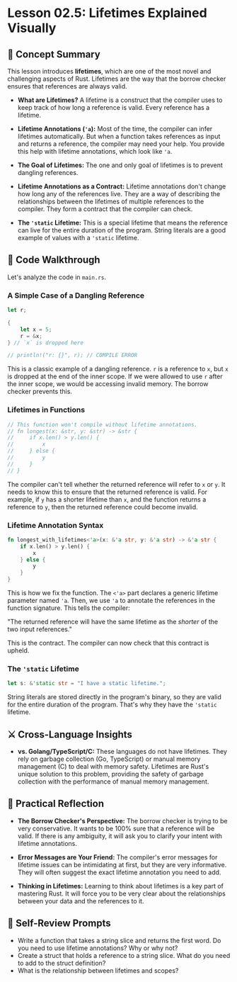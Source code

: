 # Lesson 02.5: Lifetimes Explained Visually

## 🧠 Concept Summary

This lesson introduces **lifetimes**, which are one of the most novel and challenging aspects of Rust. Lifetimes are the way that the borrow checker ensures that references are always valid.

- **What are Lifetimes?** A lifetime is a construct that the compiler uses to keep track of how long a reference is valid. Every reference has a lifetime.

- **Lifetime Annotations (`'a`):** Most of the time, the compiler can infer lifetimes automatically. But when a function takes references as input and returns a reference, the compiler may need your help. You provide this help with lifetime annotations, which look like `'a`.

- **The Goal of Lifetimes:** The one and only goal of lifetimes is to prevent dangling references.

- **Lifetime Annotations as a Contract:** Lifetime annotations don't change how long any of the references live. They are a way of describing the relationships between the lifetimes of multiple references to the compiler. They form a contract that the compiler can check.

- **The `'static` Lifetime:** This is a special lifetime that means the reference can live for the entire duration of the program. String literals are a good example of values with a `'static` lifetime.

## 🧩 Code Walkthrough

Let's analyze the code in `main.rs`.

### A Simple Case of a Dangling Reference

```rust
let r;

{
    let x = 5;
    r = &x;
} // `x` is dropped here

// println!("r: {}", r); // COMPILE ERROR
```

This is a classic example of a dangling reference. `r` is a reference to `x`, but `x` is dropped at the end of the inner scope. If we were allowed to use `r` after the inner scope, we would be accessing invalid memory. The borrow checker prevents this.

### Lifetimes in Functions

```rust
// This function won't compile without lifetime annotations.
// fn longest(x: &str, y: &str) -> &str {
//     if x.len() > y.len() {
//         x
//     } else {
//         y
//     }
// }
```

The compiler can't tell whether the returned reference will refer to `x` or `y`. It needs to know this to ensure that the returned reference is valid. For example, if `y` has a shorter lifetime than `x`, and the function returns a reference to `y`, then the returned reference could become invalid.

### Lifetime Annotation Syntax

```rust
fn longest_with_lifetimes<'a>(x: &'a str, y: &'a str) -> &'a str {
    if x.len() > y.len() {
        x
    } else {
        y
    }
}
```

This is how we fix the function. The `<'a>` part declares a generic lifetime parameter named `'a`. Then, we use `'a` to annotate the references in the function signature. This tells the compiler:

"The returned reference will have the same lifetime as the *shorter* of the two input references."

This is the contract. The compiler can now check that this contract is upheld.

### The `'static` Lifetime

```rust
let s: &'static str = "I have a static lifetime.";
```

String literals are stored directly in the program's binary, so they are valid for the entire duration of the program. That's why they have the `'static` lifetime.

## ⚔️ Cross-Language Insights

- **vs. Golang/TypeScript/C:** These languages do not have lifetimes. They rely on garbage collection (Go, TypeScript) or manual memory management (C) to deal with memory safety. Lifetimes are Rust's unique solution to this problem, providing the safety of garbage collection with the performance of manual memory management.

## 🚀 Practical Reflection

- **The Borrow Checker's Perspective:** The borrow checker is trying to be very conservative. It wants to be 100% sure that a reference will be valid. If there is any ambiguity, it will ask you to clarify your intent with lifetime annotations.

- **Error Messages are Your Friend:** The compiler's error messages for lifetime issues can be intimidating at first, but they are very informative. They will often suggest the exact lifetime annotation you need to add.

- **Thinking in Lifetimes:** Learning to think about lifetimes is a key part of mastering Rust. It will force you to be very clear about the relationships between your data and the references to it.

## 🧩 Self-Review Prompts

- Write a function that takes a string slice and returns the first word. Do you need to use lifetime annotations? Why or why not?
- Create a struct that holds a reference to a string slice. What do you need to add to the struct definition?
- What is the relationship between lifetimes and scopes?
